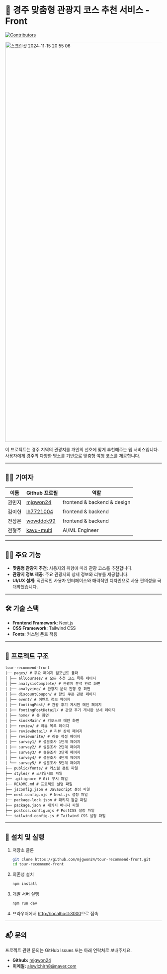 # 🚗 경주 맞춤형 관광지 코스 추천 서비스 - Front

[![Contributors](https://img.shields.io/badge/contributors-4-brightgreen)](#-기여자-contributors)  

<img width="1285" alt="스크린샷 2024-11-15 20 55 06" src="https://github.com/user-attachments/assets/54bb6ca3-677c-4873-96bd-4e7763733d83">

이 프로젝트는 경주 지역의 관광지를 개인의 선호에 맞게 추천해주는 웹 서비스입니다. 사용자에게 경주의 다양한 명소를 기반으로 맞춤형 여행 코스를 제공합니다.  

---

## 🧑‍💻 기여자  
| 이름      | Github 프로필     | 역할            |  
|-----------|-----------------|-----------------|  
| 권민지     | [mjgwon24](https://github.com/mjgwon24) | frontend & backend & design |
| 김이현     | [lh7721004](https://github.com/lh7721004) | frontend & backend |  
| 전상은 | [wowddok99](https://github.com/wowddok99) | frontend & backend | 
| 전형주     | [kavu-multi](https://github.com/kavu-multi) | AI/ML Engineer  | 

---

## 👩‍💻 주요 기능  
- **맞춤형 관광지 추천**: 사용자의 취향에 따라 관광 코스를 추천합니다.  
- **관광지 정보 제공**: 주요 관광지의 상세 정보와 리뷰를 제공합니다.  
- **UI/UX 설계**: 직관적인 사용자 인터페이스와 매력적인 디자인으로 사용 편의성을 극대화했습니다.  

---

## 🛠️ 기술 스택  
- **Frontend Framework**: Next.js  
- **CSS Framework**: Tailwind CSS  
- **Fonts**: 커스텀 폰트 적용  

---

## 📁 프로젝트 구조  
```
tour-recommend-front
├── pages/ # 주요 페이지 컴포넌트 폴더
│ ├── allCourses/ # 모든 추천 코스 목록 페이지
│ ├── analysisComplete/ # 관광지 분석 완료 화면
│ ├── analyzing/ # 관광지 분석 진행 중 화면
│ ├── discountCoupon/ # 할인 쿠폰 관련 페이지
│ ├── event/ # 이벤트 정보 페이지
│ ├── footingPost/ # 관광 후기 게시판 메인 페이지
│ ├── footingPostDetail/ # 관광 후기 게시판 상세 페이지
│ ├── home/ # 홈 화면
│ ├── kioskMain/ # 키오스크 메인 화면
│ ├── review/ # 리뷰 목록 페이지
│ ├── reviewDetail/ # 리뷰 상세 페이지
│ ├── reviewWrite/ # 리뷰 작성 페이지
│ ├── survey1/ # 설문조사 1단계 페이지
│ ├── survey2/ # 설문조사 2단계 페이지
│ ├── survey3/ # 설문조사 3단계 페이지
│ ├── survey4/ # 설문조사 4단계 페이지
│ └── survey5/ # 설문조사 5단계 페이지
├── public/fonts/ # 커스텀 폰트 파일
├── styles/ # 스타일시트 파일
├── .gitignore # Git 무시 파일
├── README.md # 프로젝트 설명 파일
├── jsconfig.json # JavaScript 설정 파일
├── next.config.mjs # Next.js 설정 파일
├── package-lock.json # 패키지 잠금 파일
├── package.json # 패키지 매니저 파일
├── postcss.config.mjs # PostCSS 설정 파일
└── tailwind.config.js # Tailwind CSS 설정 파일
```  
---

## 📝 설치 및 실행  
1. 저장소 클론  
   ```bash  
   git clone https://github.com/mjgwon24/tour-recommend-front.git  
   cd tour-recommend-front  
   ```  

2. 의존성 설치  
   ```bash  
   npm install  
   ```  

3. 개발 서버 실행  
   ```bash  
   npm run dev  
   ```  

4. 브라우저에서 [http://localhost:3000](http://localhost:3000)으로 접속  

---

## 📬 문의

프로젝트 관련 문의는 GitHub Issues 또는 아래 연락처로 보내주세요.

- **Github:** [mjgwon24](https://github.com/mjgwon24)
- **이메일:** alswlchlrh8@naver.com
  
